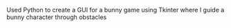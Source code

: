 Used Python to create a GUI for a bunny game using Tkinter where I guide a bunny character through obstacles

